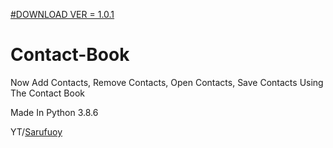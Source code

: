<a href="https://raw.githubusercontent.com/Chatty9/Contact-Book/main/contact.png">#DOWNLOAD VER = 1.0.1</a>

# Contact-Book

Now Add Contacts, Remove Contacts, Open Contacts, Save Contacts Using The Contact Book

<p>Made In Python 3.8.6</p>


<p>YT/<a href="https://www.youtube.com/channel/UCopestw7bpe-Sqn_Xwtc1pw">Sarufuoy</a></p>
